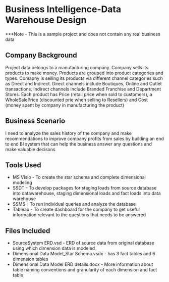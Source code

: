 # Business Intelligence-Data Warehouse Design

***Note - This is a sample project and does not contain any real business data

## Company Background
Project data belongs to a manufacturing company. Company sells its products to make money. Products are grouped into product categories and types. Comapny is selling its products via different channel categories such as Direct and Indirect. Direct channels include Boutiques, Online and Outlet transactions. Indirect channels include Branded Franchise and Department Stores. Each product has Price (retail price when sold to customers), a WholeSalePrice (discounted prie when selling to Resellers) and Cost (money spent by company in manufacturing the product)

## Business Scenario 
I need to analyze the sales history of the company and make recommendations to improve company profits from sales by building an end to end BI system that can help the business answer any questions and make valuable decisons

## Tools Used
* MS Visio - To create the star schema and complete dimensional modeling 
* SSDT - To develop packages for staging loads from source database into datawarehouse, staging dimensional loads and fact loads into data warehouse
* SSMS - To run individual queries and analyze the database
* Tableau - To create dashboard for the company to get useful information relevant to the questions that needs to be answered

## Files Included
* SourceSystem ERD.vsd - ERD of source data from original database using which dimension data is modeled
* Dimensional Data Model_Star Schema.vsdx - has 3 fact tables and 6 dimension tables
* Dimensional Data Model ERD details.docx - More information about table naming conventions and granularity of each dimension and fact table 
